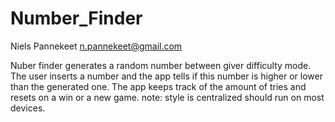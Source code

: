 # Number_Finder
Niels Pannekeet <n.pannekeet@gmail.com>

Nuber finder generates a random number between giver difficulty mode.
The user inserts a number and the app tells if this number is higher or lower than the generated one.
The app keeps track of the amount of tries and resets on a win or a new game.
note: style is centralized should run on most devices.
